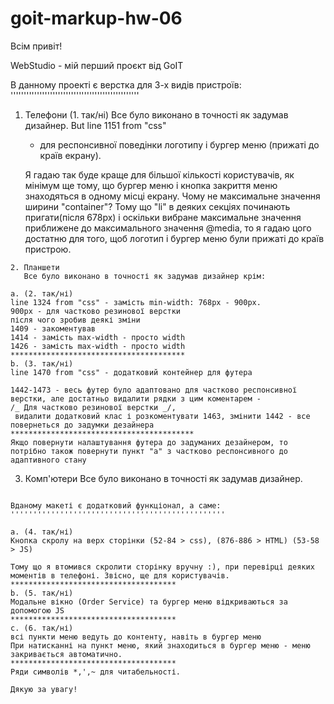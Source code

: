# goit-markup-hw-06

Всім привіт!

WebStudio - мій перший проєкт від GoIT

В данному проекті є верстка для 3-х видів пристроїв:
'''''''''''''''''''''''''''''''''''''''''''''''''

1. Телефони (1. так/ні)
   Все було виконано в точності як задумав дизайнер.
   But line 1151 from "css" 
   - для респонсивної поведінки логотипу і бургер меню (прижаті до країв екрану). 

   Я гадаю так буде краще для більшої кількості користувачів, як мінімум ще тому, що бургер меню і кнопка закриття меню знаходяться в одному місці екрану.
   Чому не максимальне значення ширини "container"?
Тому що "li" в деяких секціях починають пригати(після 678px) і оскільки вибране максимальне значення приближене до максимального значення @media, то я гадаю цого достатню для того, щоб логотип і бургер меню були прижаті до країв пристрою.
~~~~~~~~~~~~~~~~~~~~~~~~~~~~~~~~~~~~~~~~~~~~~~~~~~~~~~~~
2. Планшети
   Все було виконано в точності як задумав дизайнер крім:

a. (2. так/ні)
line 1324 from "css" - замість min-width: 768px - 900px.
900px - для частково резинової верстки
після чого зробив деякі зміни
1409 - закоментував
1414 - замість max-width - просто width
1426 - замість max-width - просто width
***************************************
b. (3. так/ні)
line 1470 from "css" - додатковий контейнер для футера

1442-1473 - весь футер було адаптовано для частково респонсивної верстки, але достатньо видалити рядки з цим коментарем -
/_ Для частково резинової верстки _/,
 видалити додатковий клас і розкоментувати 1463, змінити 1442 - все повернеться до задумки дезайнера
*****************************************
Якщо повернути налаштування футера до задуманих дезайнером, то потрібно також повернути пункт "а" з частково респонсивного до адаптивного стану
~~~~~~~~~~~~~~~~~~~~~~~~~~~~~~~~~~~~~~~~~~~~~~~~~~~~~~~~~~~~~

3. Комп'ютери 
Все було виконано в точності як задумав дизайнер.
~~~~~~~~~~~~~~~~~~~~~~~~~~~~~~~~~~~~~~~~~~~~~~~~~~~~~~~~~~~~~

Вданому макеті є додатковий функціонал, а саме:
''''''''''''''''''''''''''''''''''''''''''''''''

а. (4. так/ні)
Кнопка скролу на верх сторінки (52-84 > css), (876-886 > HTML) (53-58 > JS)

Тому що я втомився скролити сторінку вручну :), при перевірці деяких моментів в телефоні. Звісно, ще для користувачів.
*************************************
b. (5. так/ні)
Модальне вікно (Order Service) та бургер меню відкриваються за допомогою JS
*************************************
с. (6. так/ні)
всі пункти меню ведуть до контенту, навіть в бургер меню
При натисканні на пункт меню, який знаходиться в бургер меню - меню закривається автоматично.
*************************************
Ряди символів *,',~ для читабельності.

Дякую за увагу!
